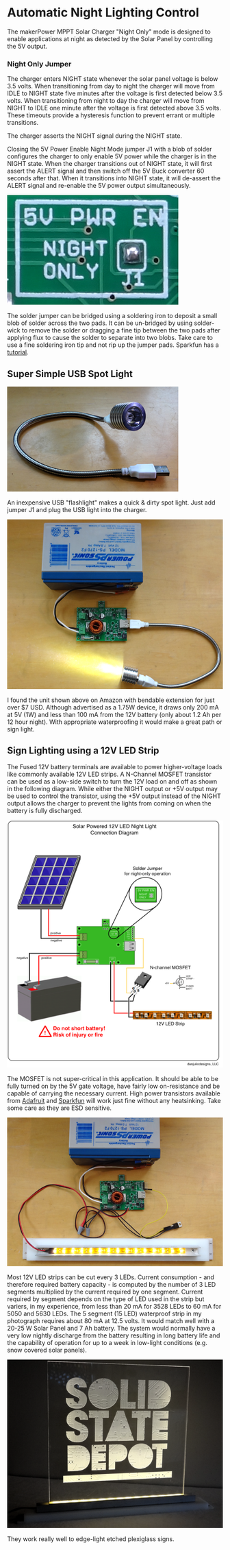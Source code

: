 # Automatic Night Lighting Control

The makerPower MPPT Solar Charger "Night Only" mode is designed to enable applications at night as detected by the Solar Panel by controlling the 5V output.

### Night Only Jumper

The charger enters NIGHT state whenever the solar panel voltage is below 3.5 volts. When transitioning from day to night the charger will move from IDLE to NIGHT state five minutes after the voltage is first detected below 3.5 volts. When transitioning from night to day the charger will move from NIGHT to IDLE one minute after the voltage is first detected above 3.5 volts. These timeouts provide a hysteresis function to prevent errant or multiple transitions.

The charger asserts the NIGHT signal during the NIGHT state.

Closing the 5V Power Enable Night Mode jumper J1 with a blob of solder configures the charger to only enable 5V power while the charger is in the NIGHT state. When the charger transitions out of NIGHT state, it will first assert the ALERT signal and then switch off the 5V Buck converter 60 seconds after that. When it transitions into NIGHT state, it will de-assert the ALERT signal and re-enable the 5V power output simultaneously.

![Night Only Jumper](pictures/closed_j1.png)

The solder jumper can be bridged using a soldering iron to deposit a small blob of solder across the two pads. It can be un-bridged by using solder-wick to remove the solder or dragging a fine tip between the two pads after applying flux to cause the solder to separate into two blobs. Take care to use a fine soldering iron tip and not rip up the jumper pads.  Sparkfun has a [tutorial](https://learn.sparkfun.com/tutorials/how-to-work-with-jumper-pads-and-pcb-traces/all).

## Super Simple USB Spot Light

![USB Light](pictures/usb_light.png)

An inexpensive USB "flashlight" makes a quick & dirty spot light.  Just add jumper J1 and plug the USB light into the charger.

![Charger powering USB light](pictures/usb_light_lit.png)

I found the unit shown above on Amazon with bendable extension for just over $7 USD.  Although advertised as a 1.75W device, it draws only 200 mA at 5V (1W) and less than 100 mA from the 12V battery (only about 1.2 Ah per 12 hour night).  With appropriate waterproofing it would make a great path or sign light.

## Sign Lighting using a 12V LED Strip
The Fused 12V battery terminals are available to power higher-voltage loads like commonly available 12V LED strips.  A N-Channel MOSFET transistor can be used as a low-side switch to turn the 12V load on and off as shown in the following diagram.  While either the NIGHT output or +5V output may be used to control the transistor, using the +5V output instead of the NIGHT output allows the charger to prevent the lights from coming on when the battery is fully discharged.

![Switched 12V LED Strip](pictures/nightlight_connection_diagram.png)

The MOSFET is not super-critical in this application.  It should be able to be fully turned on by the 5V gate voltage, have fairly low on-resistance and be capable of carrying the necessary current.  High power transistors available from [Adafruit](https://www.adafruit.com/product/355) and [Sparkfun](https://www.sparkfun.com/products/10213) will work just fine without any heatsinking.  Take some care as they are ESD sensitive.  

![Lit 12V LED Strip](pictures/strip_lit.png)

Most 12V LED strips can be cut every 3 LEDs.  Current consumption - and therefore required battery capacity - is computed by the number of 3 LED segments multiplied by the current required by one segment.  Current required by segment depends on the type of LED used in the strip but variers, in my experience, from less than 20 mA for 3528 LEDs to 60 mA for 5050 and 5630 LEDs.  The 5 segment (15 LED) waterproof strip in my photograph requires about 80 mA at 12.5 volts.  It would match well with a 20-25 W Solar Panel and 7 Ah battery.  The system would normally have a very low nightly discharge from the battery resulting in long battery life and the capability of operation for up to a week in low-light conditions (e.g. snow covered solar panels).

![Lit Solid State Depot Sign](pictures/ssd_lit_sign.png)

They work really well to edge-light etched plexiglass signs.